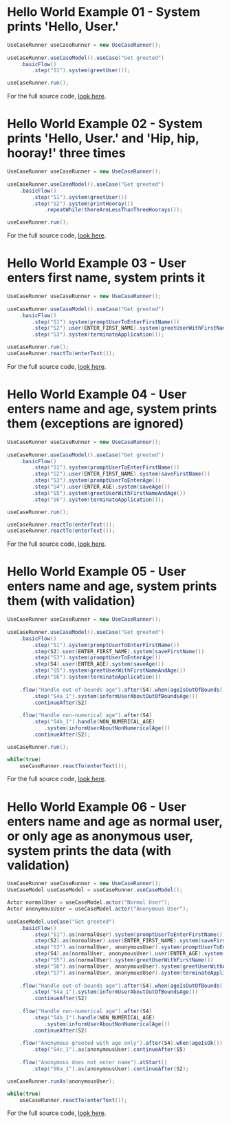 # Hello World Example 01 - System prints 'Hello, User.'
``` java
UseCaseRunner useCaseRunner = new UseCaseRunner();
		
useCaseRunner.useCaseModel().useCase("Get greeted")
	.basicFlow()
		.step("S1").system(greetUser());

useCaseRunner.run();
```
For the full source code, [look here](https://github.com/bertilmuth/requirementsascode/blob/master/requirementsascodeexamples/helloworld/src/main/java/helloworld/HelloWorld01_PrintHelloUserExample.java).

# Hello World Example 02 - System prints 'Hello, User.' and 'Hip, hip, hooray!' three times
``` java
UseCaseRunner useCaseRunner = new UseCaseRunner();
		
useCaseRunner.useCaseModel().useCase("Get greeted")
	.basicFlow()
		.step("S1").system(greetUser())
		.step("S2").system(printHooray())
			.repeatWhile(thereAreLessThanThreeHoorays());

useCaseRunner.run();
```
For the full source code, [look here](https://github.com/bertilmuth/requirementsascode/blob/master/requirementsascodeexamples/helloworld/src/main/java/helloworld/HelloWorld02_PrintHelloUserAndHipHipHoorayThreeTimesExample.java).


# Hello World Example 03 - User enters first name, system prints it
``` java
UseCaseRunner useCaseRunner = new UseCaseRunner();
		
useCaseRunner.useCaseModel().useCase("Get greeted")
	.basicFlow()
		.step("S1").system(promptUserToEnterFirstName())
		.step("S2").user(ENTER_FIRST_NAME).system(greetUserWithFirstName())
		.step("S3").system(terminateApplication());

useCaseRunner.run();
useCaseRunner.reactTo(enterText());
```
For the full source code, [look here](https://github.com/bertilmuth/requirementsascode/blob/master/requirementsascodeexamples/helloworld/src/main/java/helloworld/HelloWorld03_EnterNameExample.java).

# Hello World Example 04 - User enters name and age, system prints them (exceptions are ignored)
``` java
UseCaseRunner useCaseRunner = new UseCaseRunner();
		
useCaseRunner.useCaseModel().useCase("Get greeted")
	.basicFlow()
		.step("S1").system(promptUserToEnterFirstName())
		.step("S2").user(ENTER_FIRST_NAME).system(saveFirstName())
		.step("S3").system(promptUserToEnterAge())
		.step("S4").user(ENTER_AGE).system(saveAge())
		.step("S5").system(greetUserWithFirstNameAndAge())
		.step("S6").system(terminateApplication());

useCaseRunner.run();

useCaseRunner.reactTo(enterText());
useCaseRunner.reactTo(enterText());
```
For the full source code, [look here](https://github.com/bertilmuth/requirementsascode/blob/master/requirementsascodeexamples/helloworld/src/main/java/helloworld/HelloWorld04_EnterNameAndAgeExample.java).

# Hello World Example 05 - User enters name and age, system prints them (with validation)
``` java
UseCaseRunner useCaseRunner = new UseCaseRunner();
		
useCaseRunner.useCaseModel().useCase("Get greeted")
	.basicFlow()
		.step("S1").system(promptUserToEnterFirstName())
		.step(S2).user(ENTER_FIRST_NAME).system(saveFirstName())
		.step("S3").system(promptUserToEnterAge())
		.step(S4).user(ENTER_AGE).system(saveAge())
		.step("S5").system(greetUserWithFirstNameAndAge())
		.step("S6").system(terminateApplication())
			
	.flow("Handle out-of-bounds age").after(S4).when(ageIsOutOfBounds())
		.step("S4a_1").system(informUserAboutOutOfBoundsAge())
		.continueAfter(S2)
			
	.flow("Handle non-numerical age").after(S4)
		.step("S4b_1").handle(NON_NUMERICAL_AGE)
			.system(informUserAboutNonNumericalAge())
		.continueAfter(S2);

useCaseRunner.run();

while(true)
	useCaseRunner.reactTo(enterText());	
```
For the full source code, [look here](https://github.com/bertilmuth/requirementsascode/blob/master/requirementsascodeexamples/helloworld/src/main/java/helloworld/HelloWorld05_EnterNameAndAgeWithValidationExample.java).

# Hello World Example 06 - User enters name and age as normal user, or only age as anonymous user, system prints the data (with validation)
``` java
UseCaseRunner useCaseRunner = new UseCaseRunner();
UseCaseModel useCaseModel = useCaseRunner.useCaseModel();

Actor normalUser = useCaseModel.actor("Normal User");
Actor anonymousUser = useCaseModel.actor("Anonymous User");
		
useCaseModel.useCase("Get greeted")
	.basicFlow()
		.step("S1").as(normalUser).system(promptUserToEnterFirstName())
		.step(S2).as(normalUser).user(ENTER_FIRST_NAME).system(saveFirstName())
		.step("S3").as(normalUser, anonymousUser).system(promptUserToEnterAge())
		.step(S4).as(normalUser, anonymousUser).user(ENTER_AGE).system(saveAge())
		.step("S5").as(normalUser).system(greetUserWithFirstName())
		.step("S6").as(normalUser, anonymousUser).system(greetUserWithAge())
		.step("S7").as(normalUser, anonymousUser).system(terminateApplication())
			
	.flow("Handle out-of-bounds age").after(S4).when(ageIsOutOfBounds())
		.step("S4a_1").system(informUserAboutOutOfBoundsAge())
		.continueAfter(S2)
			
	.flow("Handle non-numerical age").after(S4)
		.step("S4b_1").handle(NON_NUMERICAL_AGE)
			.system(informUserAboutNonNumericalAge())
		.continueAfter(S2)
		
	.flow("Anonymous greeted with age only").after(S4).when(ageIsOk())
		.step("S4c_1").as(anonymousUser).continueAfter(S5)
		
	.flow("Anonymous does not enter name").atStart()
		.step("S0a_1").as(anonymousUser).continueAfter(S2);	

useCaseRunner.runAs(anonymousUser);

while(true)
	useCaseRunner.reactTo(enterText());		
```
For the full source code, [look here](https://github.com/bertilmuth/requirementsascode/blob/master/requirementsascodeexamples/helloworld/src/main/java/helloworld/HelloWorld06_EnterNameAndAgeWithAnonymousUserExample.java).
